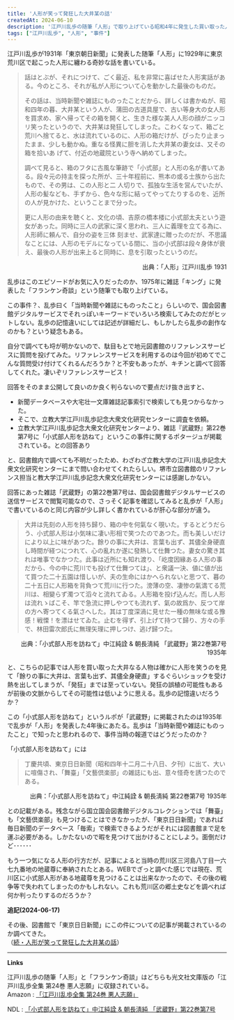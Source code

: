 ```yaml
---
title: '人形が笑って発狂した大井某の話'
createdAt: 2024-06-10
description: '江戸川乱歩の随筆「人形」で取り上げている昭和4年に発生した買い取った人形が笑う姿を見て発狂した人について'
tags: ["江戸川乱歩", "人形", "事件"]
---
```


江戸川乱歩が1931年「東京朝日新聞」に発表した随筆「人形」に1929年に東京荒川区で起こった人形に纏わる奇妙な話を書いている。

> 話はとぶが、それにつけて、ごく最近、私を非常に喜ばせた人形実話がある。今のところ、それが私が人形について心を動かした最後のものだ。
> 
> その話は、当時新聞や雑誌にものったことだから、詳しくは書かぬが、昭和四年の暮、大井某という人が、蒲田の古道具屋で、古い等身大の女人形を買求め、家へ帰ってその箱を開くと、生きた様な美人人形の顔がニッコリ笑ったというので、大井某は発狂してしまった。こわくなって、箱ごと荒川へ捨てると、水は流れているのに、人形の箱だけが、ぴったり止まったまま、少しも動かぬ。重なる怪異に胆を消した大井某の妻女は、又その箱を拾いあ
げて、付近の地蔵院という寺へ納めてしまった。
> 
> 調べて見ると、箱のフタに古風な筆跡で「小式部」と人形の名が書いてある。段々元の持主を探った所が、三十年程前に、熊本の或る士族から出たもので、その男は、この人形と二
人切りで、孤独な生活を営んでいたが、人形の髪なども、手ずから、色々な形に結ってやってたりするのを、近所の人が見かけた、ということまで分った。
> 
> 更に人形の由来を聴くと、文化の頃、吉原の橋本楼に小式部太夫という遊女があった。同時に三人の武家に深く思われ、三人に義理を立てる為に、人形師に頼んで、自分の姿を三体
刻ませ、武家達に贈ったのだが、不思議なことには、人形のモデルになっている間に、当の小式部は段々身体が衰え、最後の人形が出来上ると同時に、息を引取ったというのだ。

<p style="text-align:right;">出典：「人形」江戸川乱歩 1931</p>

乱歩はこのエピソードがお気に入りだったのか、1975年に雑誌「キング」に発表した「フランケン奇談」という随筆でも取り上げている。

この事件？、乱歩曰く「当時新聞や雑誌にものったこと」らしいので、国会図書館デジタルサービスでそれっぽいキーワードでいろいろ検索してみたのだがヒットしない。乱歩の記憶違いにしては記述が詳細だし、もしかしたら乱歩の創作なのかも？という疑念もある。

自分で調べても埒が明かないので、駄目もとで地元図書館のリファレンスサービスに質問を投げてみた。リファレンスサービスを利用するのは今回が初めてでこんな質問受け付けてくれるんだろうか？と不安もあったが、キチンと調べて回答してくれた。凄いぞリファレンスサービス！

回答をそのまま公開して良いのか良く判らないので要点だけ抜き出すと、

+ 新聞データベースや大宅壮一文庫雑誌記事索引で検索しても見つからなかった。
+ そこで、立教大学江戸川乱歩記念大衆文化研究センターに調査を依頼。
+ 立教大学江戸川乱歩記念大衆文化研究センターより、雑誌『武蔵野』第22巻第7号に「小式部人形を訪ねて」というこの事件に関するポタージュが掲載されている。との回答あり

と、図書館内で調べても不明だったため、わざわざ立教大学の江戸川乱歩記念大衆文化研究センターにまで問い合わせてくれたらしい。堺市立図書館のリファレンス担当と教大学江戸川乱歩記念大衆文化研究センターには感謝しかない。

回答にあった雑誌「武蔵野」の第22巻第7号は、国会図書館デジタルサービスの送信サービスで閲覧可能なので、さっそく記事を確認してみると乱歩が「人形」で書いているのと同じ内容が少し詳しく書かれているが肝心な部分が違う。

> 大井は先刻の人形を持ち歸り、箱の中を何氣なく覗いた。するとどうだらう、小式部人形は小気味に凄い形相で笑つたのであつた。而も美しいだけにより以上に味があつた。餘りの事に大井は、言葉も出ず、其儘全身硬直し時間が経つにつれて、心の亂れか遂に發熱して仕舞つた。妻女の驚き其れは唯事でなかつた。此事は近所にも知れ渡り、「屹度因緣ある人形の事だから、今の中に荒川でも投げて仕舞つては」、と衆議一決、値に値が出て買つた二十五園は惜しいが、夫の生命にはかへられないと思つて、暮の二十五日に人形箱を背負つて荒川に行つた。滂薄の空、凄惨の氣満てる荒川は、相變らず濁つて滔々と流れてゐる。人形箱を投げ込んだ。而し人形は流れゝばこそ、竿で急流に押しやつても流れず、氣の故爲か、反つて岸の方へ寄つてくる氣さへした。其は丁度深渦に見せた一種の無味な或る豫感！戦慄！を漂はせてゐた。止むを得ず、引上げて持つて歸り、方々の手で、林田雷次郎氏に無理矢理に押しつけ、逃げ歸つた。

<p style="text-align:right;">出典：「小式部人形を訪ねて」中江純詮 & 朝長淸純 「武蔵野」第22巻第7号 1935年</p>

と、こちらの記事では人形を買い取った大井なる人物は確かに人形を笑うのを見て「餘りの事に大井は、言葉も出ず、其儘全身硬直」するぐらいショックを受け熱を出してしまうが、「発狂」までは至っていない。発狂の誤植の可能性もあるが前後の文脈からしてその可能性は低いように思える。乱歩の記憶違いだろうか？

この「小式部人形を訪ねて」というルポが「武蔵野」に掲載されたのは1935年で乱歩が「人形」を発表した4年後にあたる。乱歩は「当時新聞や雑誌にものったこと」で知ったと思われるので、事件当時の報道ではどうだったのか？

「小式部人形を訪ねて」には

> 丁慶共頃、東京日日新聞（昭和四年十二月二十八日、夕刊）に出て、大いに喧傷され、「舞臺」「文藝倶楽部」の雑誌にも出、意々怪奇を誘つたのである。

<p style="text-align:right;">出典：「小式部人形を訪ねて」中江純詮 & 朝長淸純 第22巻第7号 1935年</p>

との記載がある。残念ながら国立国会図書館デジタルコレクションでは「舞臺」も「文藝倶楽部」も見つけることはできなかったが、「東京日日新聞」であれば毎日新聞のデータベース「毎索」で検索できるようだがそれには図書館まで足を運ぶ必要がある。しかたないので暇を見つけて出かけることにしよう。面倒だけど･･････

もう一つ気になる人形の行方だが、記事によると当時の荒川区三河島八丁目一六七九番地の地蔵尊に奉納されたとある。WEBでざっと調べた感じでは現在、荒川区に小式部人形がある地蔵尊を見つけることは出来なかったので、その後の戦争等で失われてしまったのかもしれない。これも荒川区の郷土史などを調べれば何か判ったりするのだろうか？

**追記(2024-06-17)**

その後、図書館で「東京日日新聞」にこの件についての記事が掲載されているのか調べてきた。  
（[続・人形が笑って発狂した大井某の話](../20240617001/)）



---

**Links**


江戸川乱歩の随筆「人形」と「フランケン奇談」はどちらも光文社文庫版の「江戸川乱歩全集 第24巻 悪人志願」に収録されている。  
Amazon : [「江戸川乱歩全集 第24巻 悪人志願」](https://www.amazon.co.jp/dp/4334739628)

NDL : [「小式部人形を訪ねて」中江純詮 & 朝長淸純 「武蔵野」第22巻第7号](https://dl.ndl.go.jp/pid/7932541/1/21)
